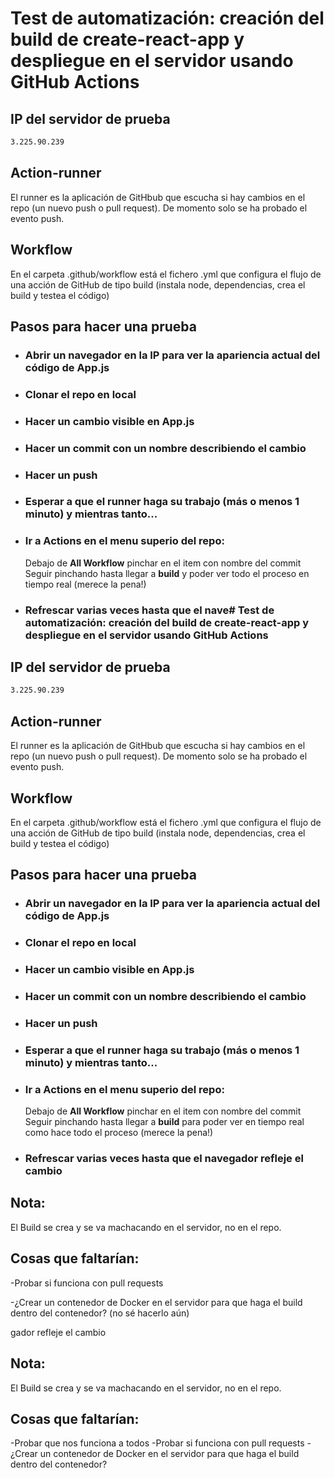 # Test de automatización: creación del build de create-react-app y despliegue en el servidor usando GitHub Actions

## IP del servidor de prueba
```sh
3.225.90.239
```
## Action-runner
El runner es la aplicación de GitHbub que escucha si hay cambios en el repo (un nuevo push o pull request). De momento solo se ha probado el evento push.

## Workflow
En el carpeta .github/workflow está el fichero .yml que configura el flujo de una acción de GitHub de tipo build (instala node, dependencias, crea el build y testea el código) 

## Pasos para hacer una prueba 
* ### Abrir un navegador en la IP para ver la apariencia actual del código de App.js
* ### Clonar el repo en local
* ### Hacer un cambio visible en App.js
* ### Hacer un commit con un nombre describiendo el cambio 
* ### Hacer un push
* ### Esperar a que el runner haga su trabajo (más o menos 1 minuto) y mientras tanto...
* ### Ir a Actions en el menu superio del repo:
    Debajo de **All Workflow** pinchar en el item con nombre del commit
    Seguir pinchando hasta llegar a **build** y poder ver todo el proceso en tiempo real (merece la pena!)
* ### Refrescar varias veces hasta que el nave# Test de automatización: creación del build de create-react-app y despliegue en el servidor usando GitHub Actions

## IP del servidor de prueba
```sh
3.225.90.239
```
## Action-runner
El runner es la aplicación de GitHbub que escucha si hay cambios en el repo (un nuevo push o pull request). De momento solo se ha probado el evento push.

## Workflow
En el carpeta .github/workflow está el fichero .yml que configura el flujo de una acción de GitHub de tipo build (instala node, dependencias, crea el build y testea el código) 

## Pasos para hacer una prueba 
* ### Abrir un navegador en la IP para ver la apariencia actual del código de App.js
* ### Clonar el repo en local
* ### Hacer un cambio visible en App.js
* ### Hacer un commit con un nombre describiendo el cambio 
* ### Hacer un push
* ### Esperar a que el runner haga su trabajo (más o menos 1 minuto) y mientras tanto...
* ### Ir a Actions en el menu superio del repo:
    Debajo de **All Workflow** pinchar en el item con nombre del commit
    Seguir pinchando hasta llegar a **build** para poder ver en tiempo real como hace todo el proceso (merece la pena!)
* ### Refrescar varias veces hasta que el navegador refleje el cambio

## Nota:
El Build se crea y se va machacando en el servidor, no en el repo. 

## Cosas que faltarían:

-Probar si funciona con pull requests

-¿Crear un contenedor de Docker en el servidor para que haga el build dentro del contenedor? (no sé hacerlo aún)

gador refleje el cambio

## Nota:
El Build se crea y se va machacando en el servidor, no en el repo. 

## Cosas que faltarían:

-Probar que nos funciona a todos
-Probar si funciona con pull requests 
-¿Crear un contenedor de Docker en el servidor para que haga el build dentro del contenedor? 


